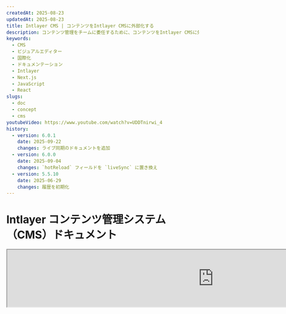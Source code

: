 ```yaml
---
createdAt: 2025-08-23
updatedAt: 2025-08-23
title: Intlayer CMS | コンテンツをIntlayer CMSに外部化する
description: コンテンツ管理をチームに委任するために、コンテンツをIntlayer CMSに外部化します。
keywords:
  - CMS
  - ビジュアルエディター
  - 国際化
  - ドキュメンテーション
  - Intlayer
  - Next.js
  - JavaScript
  - React
slugs:
  - doc
  - concept
  - cms
youtubeVideo: https://www.youtube.com/watch?v=UDDTnirwi_4
history:
  - version: 6.0.1
    date: 2025-09-22
    changes: ライブ同期のドキュメントを追加
  - version: 6.0.0
    date: 2025-09-04
    changes: `hotReload` フィールドを `liveSync` に置き換え
  - version: 5.5.10
    date: 2025-06-29
    changes: 履歴を初期化
---
```


# Intlayer コンテンツ管理システム（CMS）ドキュメント

<iframe title="あなたのWebアプリのためのビジュアルエディター + CMS: Intlayerの説明" class="m-auto aspect-[16/9] w-full overflow-hidden rounded-lg border-0" allow="autoplay; gyroscope;" loading="lazy" width="1080" height="auto" src="https://www.youtube.com/embed/UDDTnirwi_4?autoplay=0&amp;origin=http://intlayer.org&amp;controls=0&amp;rel=1"/>

Intlayer CMSは、Intlayerプロジェクトのコンテンツを外部化できるアプリケーションです。

そのために、Intlayerは「遠隔辞書（distant dictionaries）」の概念を導入しています。

![Intlayer CMS インターフェース](https://github.com/aymericzip/intlayer/blob/main/docs/assets/CMS.png)

## 遠隔辞書の理解

Intlayerは「ローカル辞書」と「遠隔辞書」を区別しています。

- 「ローカル」辞書とは、Intlayerプロジェクト内で宣言されている辞書のことです。例えば、ボタンの宣言ファイルやナビゲーションバーなどです。この場合、コンテンツは頻繁に変更されることを想定していないため、コンテンツを外部化することは意味がありません。

- 「遠隔」辞書とは、Intlayer CMSを通じて管理される辞書のことです。これは、チームがウェブサイト上で直接コンテンツを管理できるようにするために役立ち、さらにA/Bテスト機能やSEOの自動最適化を利用することも目的としています。

## ビジュアルエディターとCMSの違い

[Intlayer Visual](https://github.com/aymericzip/intlayer/blob/main/docs/docs/ja/intlayer_visual_editor.md) エディターは、ローカル辞書のコンテンツをビジュアルエディターで管理できるツールです。変更が行われると、コンテンツはコードベースに置き換えられます。つまり、アプリケーションが再ビルドされ、ページがリロードされて新しいコンテンツが表示されることを意味します。

これに対して、Intlayer CMSは、遠隔辞書のコンテンツをビジュアルエディターで管理できるツールです。変更が行われても、コンテンツはコードベースに影響を与えません。そして、ウェブサイトは自動的に変更されたコンテンツを表示します。

## 統合

パッケージのインストール方法の詳細については、以下の該当セクションを参照してください。

### Next.jsとの統合

Next.jsとの統合については、[セットアップガイド](https://github.com/aymericzip/intlayer/blob/main/docs/docs/ja/intlayer_with_nextjs_15.md)を参照してください。

### Create React Appとの統合

Create React Appとの統合については、[セットアップガイド](https://github.com/aymericzip/intlayer/blob/main/docs/docs/ja/intlayer_with_create_react_app.md)を参照してください。

### Vite + Reactとの統合

Vite + Reactとの統合については、[セットアップガイド](https://github.com/aymericzip/intlayer/blob/main/docs/docs/ja/intlayer_with_vite+react.md)を参照してください。

## 設定

Intlayerの設定ファイル内で、CMSの設定をカスタマイズできます：

```typescript fileName="intlayer.config.ts" codeFormat="typescript"
import type { IntlayerConfig } from "intlayer";

const config: IntlayerConfig = {
  // ... その他の設定
  editor: {
    /**
     * 必須
     *
     * アプリケーションのURL。
     * これはビジュアルエディターがターゲットとするURLです。
     */
    applicationURL: process.env.INTLAYER_APPLICATION_URL,

    /**
     * 必須
     *
     * エディターを有効にするためにクライアントIDとクライアントシークレットが必要です。
     * これらはコンテンツを編集しているユーザーを識別するために使用されます。
     * Intlayerダッシュボードのプロジェクト（https://intlayer.org/dashboard/projects）で新しいクライアントを作成することで取得できます。
     * clientId: process.env.INTLAYER_CLIENT_ID,
     * clientSecret: process.env.INTLAYER_CLIENT_SECRET,
     */
    clientId: process.env.INTLAYER_CLIENT_ID,
    clientSecret: process.env.INTLAYER_CLIENT_SECRET,

    /**
     * 任意
     *
     * Intlayer CMSをセルフホスティングしている場合、CMSのURLを設定できます。
     *
     * Intlayer CMSのURL。
     * デフォルトでは https://intlayer.org に設定されています。
     */
    cmsURL: process.env.INTLAYER_CMS_URL,

    /**
     * オプション
     *
     * Intlayer CMSをセルフホスティングしている場合、バックエンドのURLを設定できます。
     *
     * Intlayer CMSのURL。
     * デフォルトでは https://back.intlayer.org に設定されています。
     */
    backendURL: process.env.INTLAYER_BACKEND_URL,
  },
};

export default config;
```

```javascript fileName="intlayer.config.mjs" codeFormat="esm"
/** @type {import('intlayer').IntlayerConfig} */
const config = {
  // ... 他の設定
  editor: {
    /**
     * 必須
     *
     * アプリケーションのURL。
     * これはビジュアルエディタが対象とするURLです。
     */
    applicationURL: process.env.INTLAYER_APPLICATION_URL,

    /**
     * 必須
     *
     * エディタを有効にするには、クライアントIDとクライアントシークレットが必要です。
     * これらはコンテンツを編集しているユーザーを識別するために使用されます。
     * Intlayerダッシュボードのプロジェクト（https://intlayer.org/dashboard/projects）で新しいクライアントを作成することで取得できます。
     * clientId: process.env.INTLAYER_CLIENT_ID,
     * clientSecret: process.env.INTLAYER_CLIENT_SECRET,
     */
    clientId: process.env.INTLAYER_CLIENT_ID,
    clientSecret: process.env.INTLAYER_CLIENT_SECRET,

    /**
     * 任意
     *
     * Intlayer CMSをセルフホスティングしている場合、CMSのURLを設定できます。
     *
     * Intlayer CMSのURL。
     * デフォルトでは https://intlayer.org に設定されています。
     */
    cmsURL: process.env.INTLAYER_CMS_URL,

    /**
     * オプション
     *
     * Intlayer CMSをセルフホスティングしている場合、バックエンドのURLを設定できます。
     *
     * Intlayer CMSのURL。
     * デフォルトでは https://back.intlayer.org に設定されています。
     */
    backendURL: process.env.INTLAYER_BACKEND_URL,
  },
};

export default config;
```

```javascript fileName="intlayer.config.cjs" codeFormat="commonjs"
/** @type {import('intlayer').IntlayerConfig} */
const config = {
  // ... その他の設定
  editor: {
    /**
     * 必須
     *
     * アプリケーションのURL。
     * これはビジュアルエディターがターゲットとするURLです。
     */
    applicationURL: process.env.INTLAYER_APPLICATION_URL,

    /**
     * 必須
     *
     * エディターを有効にするには、クライアントIDとクライアントシークレットが必要です。
     * これらはコンテンツを編集しているユーザーを識別するために使用されます。
     * Intlayerダッシュボードのプロジェクトページ（https://intlayer.org/dashboard/projects）で新しいクライアントを作成することで取得できます。
     * clientId: process.env.INTLAYER_CLIENT_ID,
     * clientSecret: process.env.INTLAYER_CLIENT_SECRET,
     */
    clientId: process.env.INTLAYER_CLIENT_ID,
    clientSecret: process.env.INTLAYER_CLIENT_SECRET,

    /**
     * 任意
     *
     * Intlayer CMSをセルフホスティングしている場合、CMSのURLを設定できます。
     *
     * Intlayer CMSのURL。
     * デフォルトでは https://intlayer.org に設定されています。
     */
    cmsURL: process.env.INTLAYER_CMS_URL,

    /**
     * オプション
     *
     * Intlayer CMSをセルフホスティングしている場合、バックエンドのURLを設定できます。
     *
     * Intlayer CMSのURLです。
     * デフォルトでは https://back.intlayer.org に設定されています。
     */
    backendURL: process.env.INTLAYER_BACKEND_URL,
  },
};

module.exports = config;
```

> クライアントIDとクライアントシークレットをお持ちでない場合は、[Intlayerダッシュボード - プロジェクト](https://intlayer.org/dashboard/projects)で新しいクライアントを作成して取得できます。

> 利用可能なすべてのパラメータについては、[設定ドキュメント](https://github.com/aymericzip/intlayer/blob/main/docs/docs/ja/configuration.md)を参照してください。

## CMSの使用方法

### 設定のプッシュ

Intlayer CMSを設定するには、[intlayer CLI](https://github.com/aymericzip/intlayer/tree/main/docs/ja/intlayer_cli.md)コマンドを使用できます。

```bash
npx intlayer config push
```

> `intlayer.config.ts`設定ファイルで環境変数を使用している場合は、`--env`引数を使って希望の環境を指定できます：

```bash
npx intlayer config push --env production
```

このコマンドは設定をIntlayer CMSにアップロードします。

### 辞書をプッシュする

ロケール辞書をリモート辞書に変換するには、[intlayer CLI](https://github.com/aymericzip/intlayer/tree/main/docs/ja/intlayer_cli.md)コマンドを使用できます。

```bash
npx intlayer dictionary push -d my-first-dictionary-key
```

> `intlayer.config.ts` 設定ファイルで環境変数を使用している場合は、`--env` 引数を使って希望の環境を指定できます。

```bash
npx intlayer dictionary push -d my-first-dictionary-key --env production
```

このコマンドは初期コンテンツの辞書をアップロードし、Intlayer プラットフォームを通じて非同期に取得および編集できるようにします。

### 辞書の編集

その後、[Intlayer CMS](https://intlayer.org/dashboard/content) で辞書を確認および管理できるようになります。

## ライブ同期

ライブ同期は、アプリが実行時に CMS のコンテンツ変更を反映できるようにします。再ビルドや再デプロイは不要です。有効にすると、更新がライブ同期サーバーにストリームされ、アプリケーションが読み込む辞書が更新されます。

> Live Syncは継続的なサーバー接続を必要とし、エンタープライズプランで利用可能です。

Intlayerの設定を更新してLive Syncを有効にします：

```typescript fileName="intlayer.config.ts" codeFormat="typescript"
import type { IntlayerConfig } from "intlayer";

const config: IntlayerConfig = {
  // ... その他の設定
  editor: {
    /**
     * 変更が検出されたときにロケール設定のホットリロードを有効にします。
     * 例えば、辞書が追加または更新された場合、アプリケーションは
     * ページに表示されるコンテンツを更新します。
     *
     * ホットリロードは継続的なサーバー接続を必要とするため、
     * `enterprise`プランのクライアントのみ利用可能です。
     *
     * デフォルト: false
     */
    liveSync: true,
  },
  build: {
    /**
     * 辞書のインポート方法を制御します：
     *
     * - "live"：辞書はLive Sync APIを使用して動的に取得されます。
     *   useIntlayerの代わりにuseDictionaryDynamicを使用します。
     *
     * 注意：ライブモードはLive Sync APIを使用して辞書を取得します。API呼び出しが
     * 失敗した場合、辞書は動的にインポートされます。
     * 注意：リモートコンテンツかつ"live"フラグが付いた辞書のみがライブモードを使用します。
     * その他はパフォーマンスのために動的モードを使用します。
     */
    importMode: "live",
  },
};

export default config;
```

```javascript fileName="intlayer.config.mjs" codeFormat="esm"
/** @type {import('intlayer').IntlayerConfig} */
const config = {
  // ... その他の設定
  editor: {
    /**
     * ロケール設定の変更が検出されたときにホットリロードを有効にします。
     * 例えば、辞書が追加または更新された場合、アプリケーションは
     * ページに表示されるコンテンツを更新します。
     *
     * ホットリロードはサーバーへの継続的な接続を必要とするため、
     * `enterprise` プランのクライアントのみ利用可能です。
     *
     * デフォルト: false
     */
    liveSync: true,
  },
  build: {
    /**
     * 辞書のインポート方法を制御します：
     *
     * - "live": Live Sync APIを使用して辞書を動的に取得します。
     *   useIntlayerをuseDictionaryDynamicに置き換えます。
     *
     * 注意: ライブモードはLive Sync APIを使用して辞書を取得します。API呼び出しが
     * 失敗した場合、辞書は動的にインポートされます。
     * 注意: リモートコンテンツを持ち、かつ "live" フラグが設定された辞書のみがライブモードを使用します。
     * その他の辞書はパフォーマンスのためにダイナミックモードを使用します。
     */
    importMode: "live",
  },
};

export default config;
```

```javascript fileName="intlayer.config.cjs" codeFormat="commonjs"
/** @type {import('intlayer').IntlayerConfig} */
const config = {
  // ... その他の設定
  editor: {
    /**
     * 変更が検出された際にロケール設定のホットリロードを有効にします。
     * 例えば、辞書が追加または更新された場合、アプリケーションは
     * ページに表示されるコンテンツを更新します。
     *
     * ホットリロードはサーバーへの継続的な接続を必要とするため、
     * `enterprise` プランのクライアントのみ利用可能です。
     *
     * デフォルト: false
     */
    liveSync: true,

    /**
     * Live Syncサーバーのポート番号。
     *
     * デフォルト: 4000
     */
    liveSyncPort: 4000,

    /**
     * Live SyncサーバーのURL。
     *
     * デフォルト: http://localhost:{liveSyncPort}
     */
    liveSyncURL: "https://live.example.com",
  },
  build: {
    /**
     * 辞書のインポート方法を制御します：
     *
     * - "live": Live Sync APIを使用して辞書を動的に取得します。
     *   useIntlayerをuseDictionaryDynamicに置き換えます。
     *
     * 注意: ライブモードはLive Sync APIを使用して辞書を取得します。API呼び出しが失敗した場合、
     * 辞書は動的にインポートされます。
     * 注意: リモートコンテンツかつ"live"フラグが付いた辞書のみがライブモードを使用します。
     * その他はパフォーマンスのために動的モードを使用します。
     */
    importMode: "live",
  },
};

module.exports = config;
```

アプリケーションをラップするために Live Sync サーバーを起動します：

Next.js を使用した例：

```json5 fileName="package.json"
{
  "scripts": {
    // ... その他のスクリプト
    "build": "next build",
    "dev": "next dev",
    "start": "npx intlayer live --process 'next start'",
  },
}
```

Vite を使用した例：

```json5 fileName="package.json"
{
  "scripts": {
    // ... その他のスクリプト
    "build": "vite build",
    "dev": "vite dev",
    "start": "npx intlayer live --process 'vite start'",
  },
}
```

Live Sync サーバーはあなたのアプリケーションをラップし、更新されたコンテンツが到着すると自動的に適用します。

CMSからの変更通知を受け取るために、Live SyncサーバーはバックエンドとのSSE接続を維持します。CMSのコンテンツが変更されると、バックエンドは更新情報をLive Syncサーバーに転送し、新しい辞書を書き込みます。アプリケーションは次のナビゲーションまたはブラウザのリロード時に更新を反映し、再ビルドは不要です。

フローチャート（CMS/バックエンド -> Live Syncサーバー -> アプリケーションサーバー -> フロントエンド）:

![Live Sync ロジックスキーマ](https://github.com/aymericzip/intlayer/blob/main/docs/assets/live_sync_logic_schema.svg)

動作の仕組み:

![Live Sync フロー CMS/バックエンド/Live Syncサーバー/アプリケーションサーバー/フロントエンド スキーマ](https://github.com/aymericzip/intlayer/blob/main/docs/assets/live_sync_flow_scema.svg)

### 開発ワークフロー（ローカル）

- 開発中は、アプリケーション起動時にすべてのリモート辞書が取得されるため、更新をすばやくテストできます。
- Next.jsでローカルにLive Syncをテストするには、開発サーバーをラップします：

```json5 fileName="package.json"
{
  "scripts": {
    // ... 他のスクリプト
    "dev": "npx intlayer live --process 'next dev'",
    // "dev": "npx intlayer live --process 'vite dev'", // Vite用
  },
}
```

開発中にIntlayerがLiveインポート変換を適用するように最適化を有効にします：

```typescript fileName="intlayer.config.ts" codeFormat="typescript"
import type { IntlayerConfig } from "intlayer";

const config: IntlayerConfig = {
  editor: {
    applicationURL: "http://localhost:5173",
    liveSyncURL: "http://localhost:4000",
    liveSync: true,
  },
  build: {
    optimize: true,
    importMode: "live",
  },
};

export default config;
```

```javascript fileName="intlayer.config.mjs" codeFormat="esm"
/** @type {import('intlayer').IntlayerConfig} */
const config = {
  editor: {
    applicationURL: "http://localhost:5173",
    liveSyncURL: "http://localhost:4000",
    liveSync: true,
  },
  build: {
    optimize: true,
    importMode: "live",
  },
};

export default config;
```

```javascript fileName="intlayer.config.cjs" codeFormat="commonjs"
/** @type {import('intlayer').IntlayerConfig} */
const config = {
  editor: {
    applicationURL: "http://localhost:5173",
    liveSyncURL: "http://localhost:4000",
    liveSync: true,
  },
  build: {
    optimize: true,
    importMode: "live",
  },
};

module.exports = config;
```

この設定により、開発サーバーがLive Syncサーバーでラップされ、起動時にリモート辞書を取得し、CMSからの更新をSSE経由でストリーミングします。変更を確認するにはページをリロードしてください。

注意事項と制約：

- サイトのセキュリティポリシー（CSP）にLive Syncのオリジンを追加してください。`connect-src`（および該当する場合は`frame-ancestors`）にLive SyncのURLが許可されていることを確認してください。
- Live Syncは静的出力では動作しません。Next.jsの場合、ページは動的である必要があり、ランタイムで更新を受け取るために（例：`generateStaticParams`、`generateMetadata`、`getServerSideProps`、または`getStaticProps`を適切に使用して）完全な静的のみの制約を回避してください。

```

このセットアップは、開発サーバーを Live Sync サーバーでラップし、起動時にリモート辞書を取得し、CMS からの更新を SSE 経由でストリーミングします。変更を確認するにはページをリフレッシュしてください。

注意事項と制約：

- Live Sync のオリジンをサイトのセキュリティポリシー（CSP）に追加してください。Live Sync の URL が `connect-src`（および該当する場合は `frame-ancestors`）で許可されていることを確認してください。
- Live Sync は静的出力では動作しません。Next.js の場合、ページはランタイムで更新を受け取るために動的である必要があります（例：完全な静的のみの制約を避けるために、`generateStaticParams`、`generateMetadata`、`getServerSideProps`、または `getStaticProps` を適切に使用してください）。
- CMSでは、各辞書に`live`フラグがあります。`live=true`の辞書のみがライブ同期APIを通じて取得され、それ以外は動的にインポートされ、実行時には変更されません。
- `live`フラグはビルド時に各辞書ごとに評価されます。ビルド時にリモートコンテンツが`live=true`に設定されていなかった場合、その辞書のライブ同期を有効にするには再ビルドが必要です。
- ライブ同期サーバーは`.intlayer`に書き込み可能でなければなりません。コンテナ環境では`/.intlayer`への書き込み権限を確保してください。

## デバッグ

CMSで問題が発生した場合は、以下を確認してください：

- アプリケーションが稼働していること。

- [`editor`](https://intlayer.org/doc/concept/configuration#editor-configuration)の設定がIntlayerの設定ファイルで正しく行われていること。
  - 必須フィールド：
- アプリケーションのURLは、エディター設定の `applicationURL` と一致している必要があります。
- CMSのURL

- プロジェクトの設定がIntlayer CMSにプッシュされていることを確認してください。

- ビジュアルエディターはiframeを使用してウェブサイトを表示します。ウェブサイトのコンテンツセキュリティポリシー（CSP）がCMSのURLを `frame-ancestors`（デフォルトは 'https://intlayer.org'）として許可していることを確認してください。エディターのコンソールでエラーがないか確認してください。
